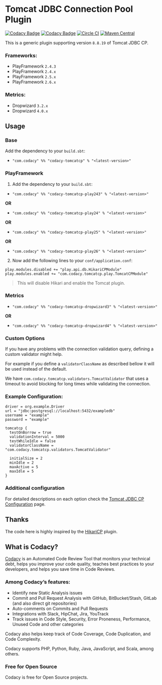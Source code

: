 # Tomcat JDBC Connection Pool Plugin

[![Codacy Badge](https://api.codacy.com/project/badge/grade/b67192ff30fb48bdb4aab2abb486ad26)](https://www.codacy.com/app/Codacy/play-tomcatcp)
[![Codacy Badge](https://api.codacy.com/project/badge/coverage/b67192ff30fb48bdb4aab2abb486ad26)](https://www.codacy.com/app/Codacy/play-tomcatcp)
[![Circle CI](https://circleci.com/gh/codacy/play-tomcatcp.svg?style=shield&circle-token=:circle-token)](https://circleci.com/gh/codacy/play-tomcatcp)
[![Maven Central](https://maven-badges.herokuapp.com/maven-central/com.codacy/codacy-tomcatcp_2.11/badge.svg)](https://maven-badges.herokuapp.com/maven-central/com.codacy/codacy-tomcatcp_2.11)

This is a generic plugin supporting version `8.8.19` of Tomcat JDBC CP.

### Frameworks:
* PlayFramework `2.4.3`
* PlayFramework `2.4.x`
* PlayFramework `2.5.x`
* PlayFramework `2.6.x`

### Metrics:
* Dropwizard `3.2.x`
* Dropwizard `4.0.x`

## Usage

### Base

Add the dependency to your `build.sbt`:

* `"com.codacy" %% "codacy-tomcatcp" % "<latest-version>"`

### PlayFramework

1. Add the dependency to your `build.sbt`:

* `"com.codacy" %% "codacy-tomcatcp-play243" % "<latest-version>"`
    
**OR**    
    
* `"com.codacy" %% "codacy-tomcatcp-play24" % "<latest-version>"`
    
**OR**    
    
* `"com.codacy" %% "codacy-tomcatcp-play25" % "<latest-version>"`
    
**OR**    
    
* `"com.codacy" %% "codacy-tomcatcp-play26" % "<latest-version>"`

2. Now add the following lines to your `conf/application.conf`:

```
play.modules.disabled += "play.api.db.HikariCPModule"
play.modules.enabled += "com.codacy.tomcatcp.play.TomcatCPModule"
```

>This will disable Hikari and enable the Tomcat plugin.

### Metrics

* `"com.codacy" %% "codacy-tomcatcp-dropwizard3" % "<latest-version>"`
    
**OR**    
    
* `"com.codacy" %% "codacy-tomcatcp-dropwizard4" % "<latest-version>"`

### Custom Options

If you have any problems with the connection validation query, defining a custom validator might help.

For example if you define a `validatorClassName` as described bellow it will be used instead of the default.

We have `com.codacy.tomcatcp.validators.TomcatValidator` that uses a timeout
to avoid blocking for long times while validating the connection.

### Example Configuration:

```
driver = org.example.Driver
url = "jdbc:postgresql://localhost:5432/exampledb"
username = "example"
password = "example"

tomcatcp {
  testOnBorrow = true
  validationInterval = 5000
  testWhileIdle = false
  validatorClassName = "com.codacy.tomcatcp.validators.TomcatValidator"

  initialSize = 2
  minIdle = 2
  maxActive = 5
  maxIdle = 5
}
```

### Additional configuration

For detailed descriptions on each option check the [Tomcat JDBC CP Configuration](https://tomcat.apache.org/tomcat-8.0-doc/jdbc-pool.html#Attributes) page.

## Thanks

The code here is highly inspired by the [HikariCP](http://edulify.github.io/play-hikaricp.edulify.com/) plugin.

## What is Codacy?

[Codacy](https://www.codacy.com/) is an Automated Code Review Tool that monitors your technical debt, helps you improve your code quality, teaches best practices to your developers, and helps you save time in Code Reviews.

### Among Codacy’s features:

 - Identify new Static Analysis issues
 - Commit and Pull Request Analysis with GitHub, BitBucket/Stash, GitLab (and also direct git repositories)
 - Auto-comments on Commits and Pull Requests
 - Integrations with Slack, HipChat, Jira, YouTrack
 - Track issues in Code Style, Security, Error Proneness, Performance, Unused Code and other categories

Codacy also helps keep track of Code Coverage, Code Duplication, and Code Complexity.

Codacy supports PHP, Python, Ruby, Java, JavaScript, and Scala, among others.

### Free for Open Source

Codacy is free for Open Source projects.
